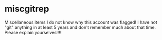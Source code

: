 # miscgitrep
Miscellaneous items
I do not know why this account was flagged!   I have not "git" anything in at least 5 years and don't remember much about that time.  Please explain yourselves!!!!
